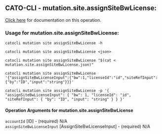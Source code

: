 
## CATO-CLI - mutation.site.assignSiteBwLicense:
[Click here](https://api.catonetworks.com/documentation/#mutation-mutation.site.assignSiteBwLicense) for documentation on this operation.

### Usage for mutation.site.assignSiteBwLicense:

`catocli mutation site assignSiteBwLicense -h`

`catocli mutation site assignSiteBwLicense <json>`

`catocli mutation site assignSiteBwLicense "$(cat < mutation.site.assignSiteBwLicense.json)"`

`catocli mutation site assignSiteBwLicense '{"assignSiteBwLicenseInput":{"bw":1,"licenseId":"id","siteRefInput":{"by":"ID","input":"string"}}}'`

`catocli mutation site assignSiteBwLicense -p '{
    "assignSiteBwLicenseInput": {
        "bw": 1,
        "licenseId": "id",
        "siteRefInput": {
            "by": "ID",
            "input": "string"
        }
    }
}'`


#### Operation Arguments for mutation.site.assignSiteBwLicense ####

`accountId` [ID] - (required) N/A    
`assignSiteBwLicenseInput` [AssignSiteBwLicenseInput] - (required) N/A    
